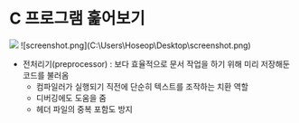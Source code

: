 # C 프로그램 훑어보기

<img src="C:\Users\Hoseop\Desktop\screenshot.png">
![screenshot.png](C:\Users\Hoseop\Desktop\screenshot.png)

- 전처리기(preprocessor) : 보다 효율적으로 문서 작업을 하기 위해 미리 저장해둔 코드를 불러옴
  - 컴파일러가 실행되기 직전에 단순히 텍스트를 조작하는 치환 역할
  - 디버깅에도 도움을 줌
  - 헤더 파일의 중복 포함도 방지
